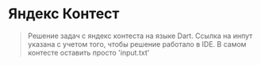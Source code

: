 # Яндекс Контест

> Решение задач с яндекс контеста на языке Dart. Ссылка на 
> инпут указана с учетом того, чтобы решение работало в IDE. В
> самом контесте оставить просто 'input.txt'
